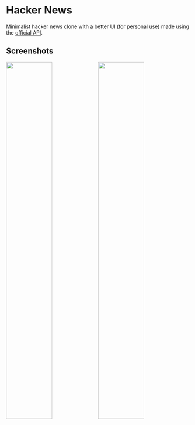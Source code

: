 # Hacker News

Minimalist hacker news clone with a better UI (for personal use) made using the [official API](https://github.com/HackerNews/API).

## Screenshots

<img width="50%" src="https://github.com/karanpratapsingh/hacker-news/assets/29705703/dcdf9141-dfc6-43a6-baed-19fdf2745eec" /><img width="50%" src="https://github.com/karanpratapsingh/hacker-news/assets/29705703/5e9fef31-006e-418b-aa79-1be6a6e198af" />
